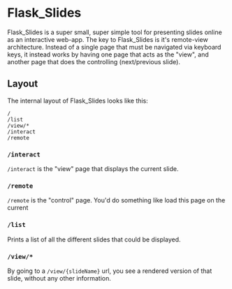 Flask_Slides
============


Flask_Slides is a super small, super simple tool for presenting slides online as an interactive web-app. The key to Flask_Slides is it's remote-view architecture. Instead of a single page that must be navigated via keyboard keys, it instead works by having one page that acts as the "view", and another page that does the controlling (next/previous slide).


Layout
------

The internal layout of Flask_Slides looks like this:

	/
	/list
	/view/*
	/interact
	/remote

### `/interact` 

`/interact` is the "view" page that displays the current slide.


### `/remote`

`/remote` is the "control" page. You'd do something like load this page on the current 


### `/list`

Prints a list of all the different slides that could be displayed.


### `/view/*`

By going to a `/view/{slideName}` url, you see a rendered version of that slide, without any other information.











